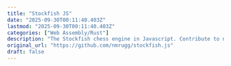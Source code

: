 ```yaml
---
title: "Stockfish JS"
date: "2025-09-30T00:11:40.403Z"
lastmod: "2025-09-30T00:11:40.403Z"
categories: ["Web Assembly/Rust"]
description: "The Stockfish chess engine in Javascript. Contribute to nmrugg/stockfish.js development by creating an account on GitHub."
original_url: "https://github.com/nmrugg/stockfish.js"
draft: false
---
```

